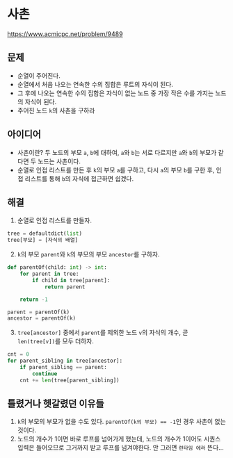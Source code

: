# 사촌

https://www.acmicpc.net/problem/9489

## 문제

- 순열이 주어진다.
- 순열에서 처음 나오는 연속한 수의 집합은 루트의 자식이 된다.
- 그 후에 나오는 연속한 수의 집합은 자식이 없는 노드 중 가장 작은 수를 가지는 노드의 자식이 된다.
- 주어진 노드 `k`의 사촌을 구하라

## 아이디어

- 사촌이란? 두 노드의 부모 `a`, `b`에 대하여, `a`와 `b`는 서로 다르지만 `a`와 `b`의 부모가 같다면 두 노드는 사촌이다. 
- 순열로 인접 리스트를 만든 후 `k`의 부모 `a`를 구하고, 다시 `a`의 부모 `b`를 구한 후, 인접 리스트를 통해 `b`의 자식에 접근하면 쉽겠다.

## 해결

1. 순열로 인접 리스트를 만들자.
```python
tree = defaultdict(list)
tree[부모] = [자식의 배열]
```

2. `k`의 부모 `parent`와 `k`의 부모의 부모 `ancestor`를 구하자.

```python
def parentOf(child: int) -> int:
	for parent in tree:
		if child in tree[parent]:
			return parent

	return -1

parent = parentOf(k)
ancestor = parentOf(k)
```

3. `tree[ancestor]` 중에서 `parent`를 제외한 노드 `v`의 자식의 개수, 곧 `len(tree[v])`를 모두 더하자.

```python
cnt = 0
for parent_sibling in tree[ancestor]:
    if parent_sibling == parent:
        continue
    cnt += len(tree[parent_sibling])
```

## 틀렸거나 헷갈렸던 이유들

1. `k`의 부모의 부모가 없을 수도 있다. `parentOf(k의 부모) == -1`인 경우 사촌이 없는 것이다.
2. 노드의 개수가 1이면 바로 루프를 넘어가게 했는데, 노드의 개수가 1이어도 시퀀스 입력은 들어오므로 그거까지 받고 루프를 넘겨야한다. 안 그러면 `런타임 에러` 뜬다...